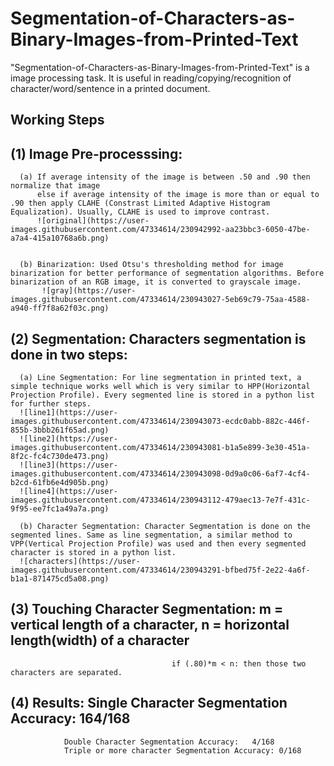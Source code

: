 # Segmentation-of-Characters-as-Binary-Images-from-Printed-Text
"Segmentation-of-Characters-as-Binary-Images-from-Printed-Text" is a image processing task. It is useful in reading/copying/recognition of character/word/sentence in a printed document.  

## Working Steps

## (1) Image Pre-processsing: 
      (a) If average intensity of the image is between .50 and .90 then normalize that image 
          else if average intensity of the image is more than or equal to .90 then apply CLAHE (Constrast Limited Adaptive Histogram Equalization). Usually, CLAHE is used to improve contrast.
          ![original](https://user-images.githubusercontent.com/47334614/230942992-aa23bbc3-6050-47be-a7a4-415a10768a6b.png)


      (b) Binarization: Used Otsu's thresholding method for image binarization for better performance of segmentation algorithms. Before binarization of an RGB image, it is converted to grayscale image.
           ![gray](https://user-images.githubusercontent.com/47334614/230943027-5eb69c79-75aa-4588-a940-ff7f8a62f03c.png)

       
## (2) Segmentation: Characters segmentation is done in two steps: 
      (a) Line Segmentation: For line segmentation in printed text, a simple technique works well which is very similar to HPP(Horizontal Projection Profile). Every segmented line is stored in a python list for further steps.
      ![line1](https://user-images.githubusercontent.com/47334614/230943073-ecdc0abb-882c-446f-855b-3bbb261f65ad.png)
      ![line2](https://user-images.githubusercontent.com/47334614/230943081-b1a5e899-3e30-451a-8f2c-fc4c730de473.png)
      ![line3](https://user-images.githubusercontent.com/47334614/230943098-0d9a0c06-6af7-4cf4-b2cd-61fb6e4d905b.png)
      ![line4](https://user-images.githubusercontent.com/47334614/230943112-479aec13-7e7f-431c-9f95-ee7fc1a49a7a.png)

      (b) Character Segmentation: Character Segmentation is done on the segmented lines. Same as line segmentation, a similar method to VPP(Vertical Projection Profile) was used and then every segmented character is stored in a python list.  
      ![characters](https://user-images.githubusercontent.com/47334614/230943291-bfbed75f-2e22-4a6f-b1a1-871475cd5a08.png)

     
## (3) Touching Character Segmentation: m = vertical length of a character, n = horizontal length(width) of a character
                                        if (.80)*m < n: then those two characters are separated.   
                                       
## (4) Results: Single Character Segmentation Accuracy: 164/168
                Double Character Segmentation Accuracy:   4/168
                Triple or more character Segmentation Accuracy: 0/168
                           
      
